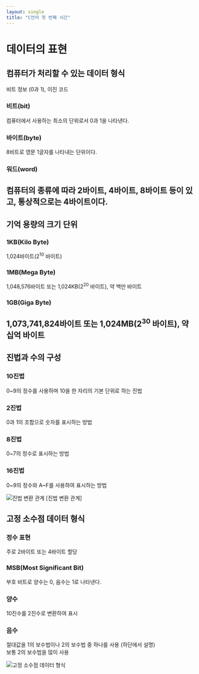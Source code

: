 ```yaml
---
layout: single
title: "C언어 첫 번째 시간"
---
```


# 데이터의 표현

## 컴퓨터가 처리할 수 있는 데이터 형식
비트 정보 (0과 1), 이진 코드

### 비트(bit)
컴퓨터에서 사용하는 최소의 단위로서 0과 1을 나타낸다.

### 바이트(byte)
8비트로 영문 1글자를 나타내는 단위이다.

### 워드(word)
컴퓨터의 종류에 따라 2바이트, 4바이트, 8바이트 등이 있고, 통상적으로는 4바이트이다.
---

## 기억 용량의 크기 단위
### 1KB(Kilo Byte)
1,024바이트(2<sup>10</sup> 바이트)
### 1MB(Mega Byte)
1,048,576바이트 또는 1,024KB(2<sup>20</sup> 바이트), 약 백만 바이트
### 1GB(Giga Byte)
1,073,741,824바이트 또는 1,024MB(2<sup>30</sup> 바이트), 약 십억 바이트
---

## 진법과 수의 구성
### 10진법
0\~9의 정수를 사용하며 10을 한 자리의 기본 단위로 하는 진법
### 2진법
0과 1의 조합으로 숫자를 표시하는 방법
### 8진법
0\~7의 정수로 표시하는 방법
### 16진법
0\~9의 정수와 A\~F를 사용하여 표시하는 방법   

![진법 변환 관계](https://user-images.githubusercontent.com/87588784/126455439-71e357d8-6164-4ce5-85d1-93bf1af5e94a.jpg)
[진법 변환 관계]   

## 고정 소수점 데이터 형식
### 정수 표현
주로 2바이트 또는 4바이트 할당
### MSB(Most Significant Bit)
부호 비트로 양수는 0, 음수는 1로 나타낸다.
### 양수
10진수를 2진수로 변환하여 표시
### 음수
절대값을 1의 보수법이나 2의 보수법 중 하나를 사용 (하단에서 설명)   
보통 2의 보수법을 많이 사용   

![고정 소수점 데이터 형식](https://user-images.githubusercontent.com/87588784/126460248-8f0a397d-4b21-4331-87f7-0c11d8e38884.jpeg)
